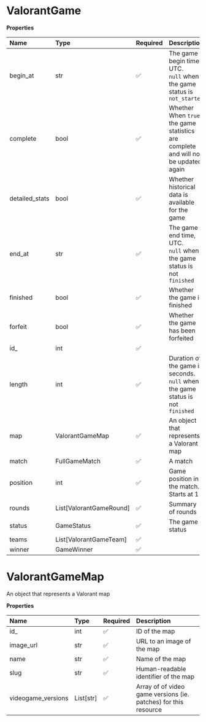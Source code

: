 # ValorantGame

**Properties**

| Name           | Type                    | Required | Description                                                                         |
| :------------- | :---------------------- | :------- | :---------------------------------------------------------------------------------- |
| begin_at       | str                     | ✅       | The game begin time, UTC. <br/>`null` when the game status is `not_started`         |
| complete       | bool                    | ✅       | Whether When `true`, the game statistics are complete and will not be updated again |
| detailed_stats | bool                    | ✅       | Whether historical data is available for the game                                   |
| end_at         | str                     | ✅       | The game end time, UTC. <br/>`null` when the game status is not `finished`          |
| finished       | bool                    | ✅       | Whether the game is finished                                                        |
| forfeit        | bool                    | ✅       | Whether the game has been forfeited                                                 |
| id\_           | int                     | ✅       |                                                                                     |
| length         | int                     | ✅       | Duration of the game in seconds. <br/>`null` when the game status is not `finished` |
| map            | ValorantGameMap         | ✅       | An object that represents a Valorant map                                            |
| match          | FullGameMatch           | ✅       | A match                                                                             |
| position       | int                     | ✅       | Game position in the match. Starts at 1                                             |
| rounds         | List[ValorantGameRound] | ✅       | Summary of rounds                                                                   |
| status         | GameStatus              | ✅       | The game status                                                                     |
| teams          | List[ValorantGameTeam]  | ✅       |                                                                                     |
| winner         | GameWinner              | ✅       |                                                                                     |

# ValorantGameMap

An object that represents a Valorant map

**Properties**

| Name               | Type      | Required | Description                                                     |
| :----------------- | :-------- | :------- | :-------------------------------------------------------------- |
| id\_               | int       | ✅       | ID of the map                                                   |
| image_url          | str       | ✅       | URL to an image of the map                                      |
| name               | str       | ✅       | Name of the map                                                 |
| slug               | str       | ✅       | Human-readable identifier of the map                            |
| videogame_versions | List[str] | ✅       | Array of of video game versions (ie. patches) for this resource |

<!-- This file was generated by liblab | https://liblab.com/ -->
